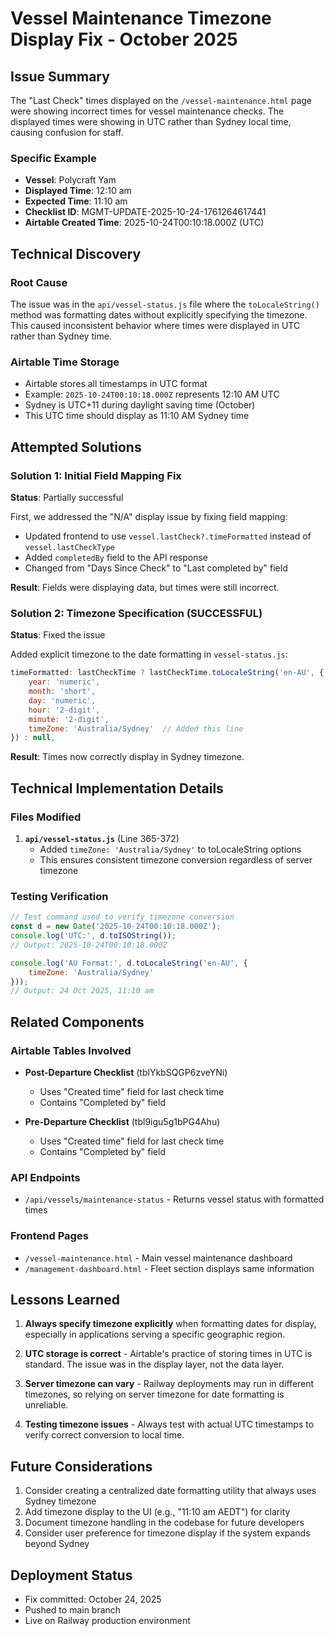 # Vessel Maintenance Timezone Display Fix - October 2025

## Issue Summary
The "Last Check" times displayed on the `/vessel-maintenance.html` page were showing incorrect times for vessel maintenance checks. The displayed times were showing in UTC rather than Sydney local time, causing confusion for staff.

### Specific Example
- **Vessel**: Polycraft Yam
- **Displayed Time**: 12:10 am
- **Expected Time**: 11:10 am
- **Checklist ID**: MGMT-UPDATE-2025-10-24-1761264617441
- **Airtable Created Time**: 2025-10-24T00:10:18.000Z (UTC)

## Technical Discovery

### Root Cause
The issue was in the `api/vessel-status.js` file where the `toLocaleString()` method was formatting dates without explicitly specifying the timezone. This caused inconsistent behavior where times were displayed in UTC rather than Sydney time.

### Airtable Time Storage
- Airtable stores all timestamps in UTC format
- Example: `2025-10-24T00:10:18.000Z` represents 12:10 AM UTC
- Sydney is UTC+11 during daylight saving time (October)
- This UTC time should display as 11:10 AM Sydney time

## Attempted Solutions

### Solution 1: Initial Field Mapping Fix
**Status**: Partially successful

First, we addressed the "N/A" display issue by fixing field mapping:
- Updated frontend to use `vessel.lastCheck?.timeFormatted` instead of `vessel.lastCheckType`
- Added `completedBy` field to the API response
- Changed from "Days Since Check" to "Last completed by" field

**Result**: Fields were displaying data, but times were still incorrect.

### Solution 2: Timezone Specification (SUCCESSFUL)
**Status**: Fixed the issue

Added explicit timezone to the date formatting in `vessel-status.js`:

```javascript
timeFormatted: lastCheckTime ? lastCheckTime.toLocaleString('en-AU', {
    year: 'numeric',
    month: 'short',
    day: 'numeric',
    hour: '2-digit',
    minute: '2-digit',
    timeZone: 'Australia/Sydney'  // Added this line
}) : null,
```

**Result**: Times now correctly display in Sydney timezone.

## Technical Implementation Details

### Files Modified
1. **`api/vessel-status.js`** (Line 365-372)
   - Added `timeZone: 'Australia/Sydney'` to toLocaleString options
   - This ensures consistent timezone conversion regardless of server timezone

### Testing Verification
```javascript
// Test command used to verify timezone conversion
const d = new Date('2025-10-24T00:10:18.000Z');
console.log('UTC:', d.toISOString());
// Output: 2025-10-24T00:10:18.000Z

console.log('AU Format:', d.toLocaleString('en-AU', {
    timeZone: 'Australia/Sydney'
}));
// Output: 24 Oct 2025, 11:10 am
```

## Related Components

### Airtable Tables Involved
- **Post-Departure Checklist** (tblYkbSQGP6zveYNi)
  - Uses "Created time" field for last check time
  - Contains "Completed by" field
  
- **Pre-Departure Checklist** (tbl9igu5g1bPG4Ahu)
  - Uses "Created time" field for last check time
  - Contains "Completed by" field

### API Endpoints
- `/api/vessels/maintenance-status` - Returns vessel status with formatted times

### Frontend Pages
- `/vessel-maintenance.html` - Main vessel maintenance dashboard
- `/management-dashboard.html` - Fleet section displays same information

## Lessons Learned

1. **Always specify timezone explicitly** when formatting dates for display, especially in applications serving a specific geographic region.

2. **UTC storage is correct** - Airtable's practice of storing times in UTC is standard. The issue was in the display layer, not the data layer.

3. **Server timezone can vary** - Railway deployments may run in different timezones, so relying on server timezone for date formatting is unreliable.

4. **Testing timezone issues** - Always test with actual UTC timestamps to verify correct conversion to local time.

## Future Considerations

1. Consider creating a centralized date formatting utility that always uses Sydney timezone
2. Add timezone display to the UI (e.g., "11:10 am AEDT") for clarity
3. Document timezone handling in the codebase for future developers
4. Consider user preference for timezone display if the system expands beyond Sydney

## Deployment Status
- Fix committed: October 24, 2025
- Pushed to main branch
- Live on Railway production environment
